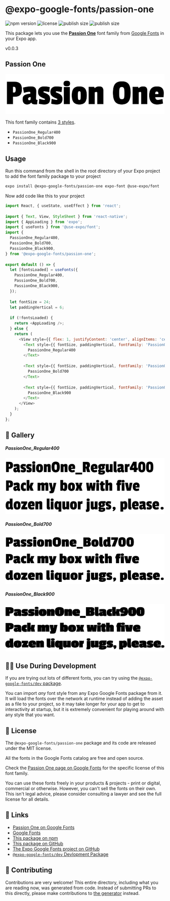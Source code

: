 # @expo-google-fonts/passion-one

![npm version](https://flat.badgen.net/npm/v/@expo-google-fonts/passion-one)
![license](https://flat.badgen.net/github/license/expo/google-fonts)
![publish size](https://flat.badgen.net/packagephobia/install/@expo-google-fonts/passion-one)
![publish size](https://flat.badgen.net/packagephobia/publish/@expo-google-fonts/passion-one)

This package lets you use the [**Passion One**](https://fonts.google.com/specimen/Passion+One) font family from [Google Fonts](https://fonts.google.com/) in your Expo app.

v0.0.3

## Passion One

![Passion One](./font-family.png)

This font family contains [3 styles](#-gallery).

- `PassionOne_Regular400`
- `PassionOne_Bold700`
- `PassionOne_Black900`

## Usage

Run this command from the shell in the root directory of your Expo project to add the font family package to your project
```sh
expo install @expo-google-fonts/passion-one expo-font @use-expo/font
```

Now add code like this to your project
```js
import React, { useState, useEffect } from 'react';

import { Text, View, StyleSheet } from 'react-native';
import { AppLoading } from 'expo';
import { useFonts } from '@use-expo/font';
import {
  PassionOne_Regular400,
  PassionOne_Bold700,
  PassionOne_Black900,
} from '@expo-google-fonts/passion-one';

export default () => {
  let [fontsLoaded] = useFonts({
    PassionOne_Regular400,
    PassionOne_Bold700,
    PassionOne_Black900,
  });

  let fontSize = 24;
  let paddingVertical = 6;

  if (!fontsLoaded) {
    return <AppLoading />;
  } else {
    return (
      <View style={{ flex: 1, justifyContent: 'center', alignItems: 'center' }}>
        <Text style={{ fontSize, paddingVertical, fontFamily: 'PassionOne_Regular400' }}>
          PassionOne_Regular400
        </Text>

        <Text style={{ fontSize, paddingVertical, fontFamily: 'PassionOne_Bold700' }}>
          PassionOne_Bold700
        </Text>

        <Text style={{ fontSize, paddingVertical, fontFamily: 'PassionOne_Black900' }}>
          PassionOne_Black900
        </Text>
      </View>
    );
  }
};

```

## 🔡 Gallery

##### PassionOne_Regular400
![PassionOne_Regular400](./1f9e3f81509fa1087e3a4636d898f6ce048f4953bf6c06a6d79d9cb78115c03d.ttf.png)

##### PassionOne_Bold700
![PassionOne_Bold700](./567181e9763fb8cb33a51945378a8a2756c423cb05608d37fdc2e0d8ff170fa1.ttf.png)

##### PassionOne_Black900
![PassionOne_Black900](./351dd38c35e67c20b4ae84db1964391fd924cd245611616eacaf6b9e63113442.ttf.png)


## 👩‍💻 Use During Development

If you are trying out lots of different fonts, you can try using the [`@expo-google-fonts/dev` package](https://github.com/expo/google-fonts/tree/master/font-packages/dev#readme).

You can import *any* font style from any Expo Google Fonts package from it. It will load the fonts
over the network at runtime instead of adding the asset as a file to your project, so it may take longer
for your app to get to interactivity at startup, but it is extremely convenient
for playing around with any style that you want.

## 📖 License

The `@expo-google-fonts/passion-one` package and its code are released under the MIT license.

All the fonts in the Google Fonts catalog are free and open source.

Check the [Passion One page on Google Fonts](https://fonts.google.com/specimen/Passion+One) for the specific license of this font family.

You can use these fonts freely in your products & projects - print or digital, commercial or otherwise. However, you can't sell the fonts on their own. This isn't legal advice, please consider consulting a lawyer and see the full license for all details.

## 🔗 Links

- [Passion One on Google Fonts](https://fonts.google.com/specimen/Passion+One)
- [Google Fonts](https://fonts.google.com/)
- [This package on npm](https://www.npmjs.com/package/@expo-google-fonts/passion-one)
- [This package on GitHub](https://github.com/expo/google-fonts/tree/master/font-packages/passion-one)
- [The Expo Google Fonts project on GitHub](https://github.com/expo/google-fonts)
- [`@expo-google-fonts/dev` Devlopment Package](https://github.com/expo/google-fonts/tree/master/font-packages/dev)


## 🤝 Contributing

Contributions are very welcome! This entire directory, including what you are reading now, was generated from code. Instead of submitting PRs to this directly, please make contributions to [the generator](https://github.com/expo/google-fonts/tree/master/packages/generator) instead.
